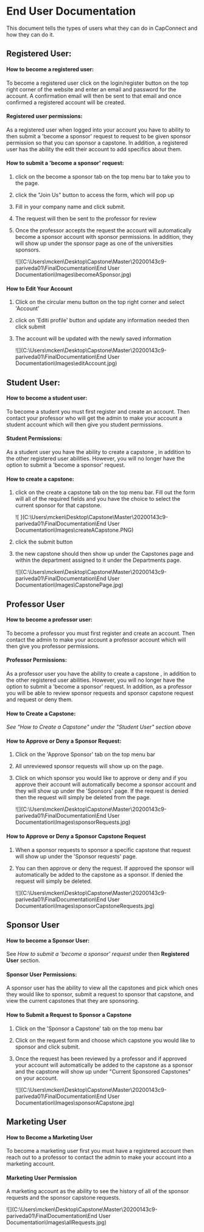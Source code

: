 # End User Documentation

This document tells the types of users what they can do in CapConnect and how they can do it. 

## Registered User: 

#### How to become a registered user: 

To become a registered user click on the login/register button on the top right corner of the website and enter an email and password for the account. A confirmation email will then be sent to that email and once confirmed a registered account will be created. 

#### Registered user permissions: 

As a registered user when logged into your account you have to ability to then submit a 'become a sponsor' request to request to be given sponsor permission so that you can sponsor a capstone. In addition, a registered user has the ability the edit their account to add specifics about them. 

#### How to submit a 'become a sponsor' request: 

1. click on the become a sponsor tab on the top menu bar to take you to the page. 

2. click the "Join Us" button to access the form, which will pop up

3. Fill in your company name and click submit. 

4. The request will then be sent to the professor for review

5. Once the professor accepts the request the account will automatically become a sponsor account with sponsor permissions. In addition, they will show up under the sponsor page as one of the universities sponsors. 

   ![](C:\Users\mcken\Desktop\Capstone\Master\20200143c9-pariveda01\FinalDocumentation\End User Documentation\Images\becomeASponsor.jpg)

   

#### How to Edit Your Account 

1. Click on the circular menu button on the top right corner and select 'Account'

2. click on 'Editi profile' button and update any information needed then click submit 

3. The account will be updated with the newly saved information

   ![](C:\Users\mcken\Desktop\Capstone\Master\20200143c9-pariveda01\FinalDocumentation\End User Documentation\Images\editAccount.jpg)



## Student User: 

#### How to become a student user: 

To become a student you must first register and create an account. Then contact your professor who will get the admin to make your account a student account which will then give you student permissions. 

#### Student Permissions: 

As a student user you have the ability to create a capstone , in addition to the other registered user abilities. However, you will no longer have the option to submit a 'become a sponsor' request. 

#### How to create a capstone: 

1. click on the create a capstone tab on the top menu bar. Fill out the form will all of the required fields and you have the choice to select the current sponsor for that capstone.

   ![ ](C:\Users\mcken\Desktop\Capstone\Master\20200143c9-pariveda01\FinalDocumentation\End User Documentation\Images\createACapstone.PNG)

2. click the submit button 

3. the new capstone should then show up under the Capstones page and within the department assigned to it under the Departments page. 

   ![](C:\Users\mcken\Desktop\Capstone\Master\20200143c9-pariveda01\FinalDocumentation\End User Documentation\Images\CapstonePage.jpg)



## Professor User

#### How to become a professor user: 

To become a professor you must first register and create an account. Then contact the admin to make your account a professor account which will then give you professor permissions. 

#### Professor Permissions: 

As a professor user you have the ability to create a capstone , in addition to the other registered user abilities. However, you will no longer have the option to submit a 'become a sponsor' request. In addition, as a professor you will be able to review sponsor requests and sponsor capstone request and request or deny them. 

#### How to Create a Capstone: 

*See "How to Create a Capstone" under the "Student User" section above*

#### How to Approve or Deny a Sponsor Request: 

1. Click on the 'Approve Sponsor' tab on the top menu bar

2. All unreviewed sponsor requests will show up on the page. 

3. Click on which sponsor you would like to approve or deny and if you approve their account will automatically become a sponsor account and they will show up under the 'Sponsors' page. If the request is denied then the request will simply be deleted from the page. 

   ![](C:\Users\mcken\Desktop\Capstone\Master\20200143c9-pariveda01\FinalDocumentation\End User Documentation\Images\sponsorRequests.jpg)

#### How to Approve or Deny a Sponsor  Capstone Request

1. When a sponsor requests to sponsor a specific capstone that request will show up under the 'Sponsor requests' page. 

2. You can then approve or deny the request. If approved the sponsor will automatically be added to the capstone as a sponsor. If denied the request will simply be deleted. 

   ![](C:\Users\mcken\Desktop\Capstone\Master\20200143c9-pariveda01\FinalDocumentation\End User Documentation\Images\sponsorCapstoneRequests.jpg)



## Sponsor User

#### How to become a Sponsor User: 

See *How to submit a 'become a sponsor' request* under then **Registered User** section. 

#### Sponsor User Permissions: 

A sponsor user has the ability to view all the capstones and pick which ones they would like to sponsor, submit a request to sponsor that capstone, and view the current capstones that they are sponsoring. 

#### How to Submit a Request to Sponsor a Capstone

1. Click on the 'Sponsor a Capstone' tab on the top menu bar 

2. Click on the request form and choose which capstone you would like to sponsor and click submit. 

3. Once the request has been reviewed by a professor and if approved your account will automatically be added to the capstone as a sponsor and the capstone will show up under "Current Sponsored Capstones" on your account. 

   ![](C:\Users\mcken\Desktop\Capstone\Master\20200143c9-pariveda01\FinalDocumentation\End User Documentation\Images\sponsorACapstone.jpg)



## Marketing User

#### How to Become a Marketing User

To become a marketing user first you must have a registered account then reach out to a professor to contact the admin to make your account into a marketing account. 

#### Marketing User Permission

A marketing account as the ability to see the history of all of the sponsor requests and the sponsor capstone requests. 

![](C:\Users\mcken\Desktop\Capstone\Master\20200143c9-pariveda01\FinalDocumentation\End User Documentation\Images\allRequests.jpg)